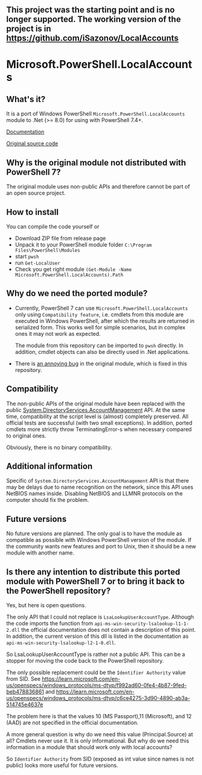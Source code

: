 This project was the starting point and is no longer supported.
The working version of the project is in https://github.com/iSazonov/LocalAccounts
------------

# Microsoft.PowerShell.LocalAccounts

## What's it?

It is a port of Windows PowerShell `Microsoft.PowerShell.LocalAccounts` module to .Net (>= 8.0) for using with PowerShell 7.4+.

[Documentation](https://learn.microsoft.com/en-us/powershell/module/microsoft.powershell.localaccounts/?view=powershell-5.1)

[Original source code](https://github.com/PowerShell/PowerShell/tree/master/src/Microsoft.PowerShell.LocalAccounts)

## Why is the original module not distributed with PowerShell 7?

The original module uses non-public APIs and therefore cannot be part of an open source project.

## How to install

 You can compile the code yourself or

- Download ZIP file from release page
- Unpack it to your PowerShell module folder `C:\Program Files\PowerShell\Modules`
- start `pwsh`
- run `Get-LocalUser`
- Check you get right module `(Get-Module -Name Microsoft.PowerShell.LocalAccounts).Path`

## Why do we need the ported module?

- Currently, PowerShell 7 can use `Microsoft.PowerShell.LocalAccounts` only using `Compatibility feature`,
  i.e. cmdlets from this module are executed in Windows PowerShell, after which the results are returned in serialized form.
  This works well for simple scenarios, but in complex ones it may not work as expected.

  The module from this repository can be imported to `pwsh` directly. In addition, cmdlet objects can also be directly used in .Net applications.

- There is [an annoying bug](https://github.com/PowerShell/PowerShell/issues/2996) in the original module, which is fixed in this repository.

## Compatibility

 The non-public APIs of the original module have been replaced with the public [System.DirectoryServices.AccountManagement](https://learn.microsoft.com/en-us/dotnet/api/system.directoryservices.accountmanagement) API.
 At the same time, compatibility at the script level is (almost) completely preserved. All official tests are successful (with two small exceptions).
 In addition, ported cmdlets more strictly throw TerminatingError-s when necessary compared to original ones.

 Obviously, there is no binary compatibility.

## Additional information

Specific of `System.DirectoryServices.AccountManagement` API is that there may be delays due to name recognition on the network, since this API uses NetBIOS names inside. Disabling NetBIOS and LLMNR protocols on the computer should fix the problem.

## Future versions

 No future versions are planned. The only goal is to have the module as compatible as possible with Windows PowerShell version of the module.
 If the community wants new features and port to Unix, then it should be a new module with another name.

## Is there any intention to distribute this ported module with PowerShell 7 or to bring it back to the PowerShell repository?

 Yes, but here is open questions.

 The only API that I could not replace is `LsaLookupUserAccountType`.
 Although the code imports the function from `api-ms-win-security-lsalookup-l1-1-2.dll` the official documentation does not contain a description of this point.
 In addition, the current version of this dll is listed in the documentation as `api-ms-win-security-lsalookup-l2-1-0.dll`.

 So LsaLookupUserAccountType is rather not a public API. This can be a stopper for moving the code back to the PowerShell repository.

 The only possible replacement could be the `Identifier Authority` value from SID.
 See https://learn.microsoft.com/en-us/openspecs/windows_protocols/ms-dtyp/f992ad60-0fe4-4b87-9fed-beb478836861
 and https://learn.microsoft.com/en-us/openspecs/windows_protocols/ms-dtyp/c6ce4275-3d90-4890-ab3a-514745e4637e

 The problem here is that the values 10 (MS Passport),11 (Microsoft), and 12 (AAD) are not specified in the official documentation.

 A more general question is why do we need this value (Principal.Source) at all?
 Cmdlets never use it. It is only informational. But why do we need this information in a module that should work only with local accounts?

 So `Identifier Authority` from SID (exposed as int value since names is not public) looks more useful for future versions.
